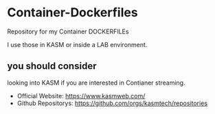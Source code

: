 # Container-Dockerfiles
Repository for my Container DOCKERFILEs

I use those in KASM or inside a LAB environment. 

## you should consider
looking into KASM if you are interested in Contianer streaming.
- Official Website: https://www.kasmweb.com/
- Github Repositorys: https://github.com/orgs/kasmtech/repositories

